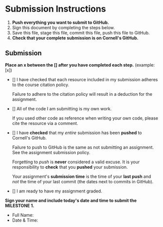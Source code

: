 # Submission Instructions

1. **Push everything you want to submit to GitHub.**
2. Sign this document by completing the steps below.
3. Save this file, stage this file, commit this file, push this file to GitHub.
4. **Check that your complete submission is on Cornell's GitHub.**

## Submission

**Place an x between the [] after you have completed each step.** (example: [x])

- [] I have checked that each resource included in my submission adheres to the course citation policy.

    Failure to adhere to the citation policy will result in a deduction for the assignment.

- [] All of the code I am submitting is my own work.

    If you used other code as reference when writing your own code, please cite the resource via a comment.

- [] I have **checked** that my _entire_ submission has been **pushed** to Cornell's GitHub.

    Failure to push to GitHub is the same as not submitting an assignment. See the assignment submission policy.

    Forgetting to _push_ is **never** considered a valid excuse. It is your responsibility to **check** that you **pushed** your submission.

    Your assignment's **submission time** is the time of your **last push** and _not_ the time of your last commit (the dates next to commits in GitHub).

- [] I am ready to have my assignment graded.

**Sign your name and include today's date and time to submit the MILESTONE 1.**

- Full Name:
- Date & Time:
